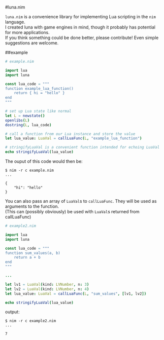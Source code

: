 #luna.nim

`luna.nim` is a convenience library for implementing Lua scripting in the `nim` language.<br>
I created luna with game engines in mind, though it probably has potential for more applications.<br>
If you think something could be done better, please contribute! Even simple suggestions are welcome.

##example

```nim
# example.nim

import lua
import luna

const lua_code = """
function example_lua_function()
	return { hi = "hello" }
end
"""

# set up Lua state like normal
let L = newstate()
openlibs(L)
dostring(L, lua_code)

# call a function from our Lua instance and store the value
let lua_value: LuaVal = callLuaFunc(L, "example_lua_function")

# stringifyLuaVal is a convenient function intended for echoing LuaVal
echo stringifyLuaVal(lua_value)
```

The ouput of this code would then be:

```
$ nim -r c example.nim
...

{
	"hi": "hello"
}
```


You can also pass an array of `LuaVal`s to `callLuaFunc`. They will be used as arguments to the function.<br>
(This can (possibly obviously) be used with `LuaVal`s returned from callLuaFunc)

```nim
# example2.nim

import lua
import luna

const lua_code = """
function sum_values(a, b)
	return a + b
end
"""

...

let lv1 = LuaVal(kind: LVNumber, n: 3)
let lv2 = LuaVal(kind: LVNumber, n: 4)
let lua_value: LuaVal = callLuaFunc(L, "sum_values", [lv1, lv2])

echo stringifyLuaVal(lua_value)
```

output:

```
$ nim -r c example2.nim
...

7
```
